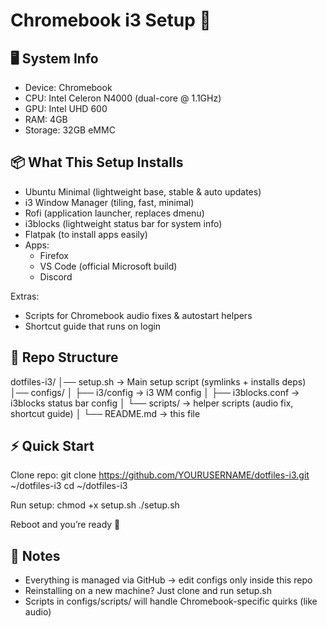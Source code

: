 # Chromebook i3 Setup 🚀

## 🖥 System Info
- Device: Chromebook
- CPU: Intel Celeron N4000 (dual-core @ 1.1GHz)
- GPU: Intel UHD 600
- RAM: 4GB
- Storage: 32GB eMMC

## 📦 What This Setup Installs
- Ubuntu Minimal (lightweight base, stable & auto updates)
- i3 Window Manager (tiling, fast, minimal)
- Rofi (application launcher, replaces dmenu)
- i3blocks (lightweight status bar for system info)
- Flatpak (to install apps easily)
- Apps:
  - Firefox
  - VS Code (official Microsoft build)
  - Discord

Extras:
- Scripts for Chromebook audio fixes & autostart helpers
- Shortcut guide that runs on login

## 📂 Repo Structure
dotfiles-i3/
│── setup.sh           -> Main setup script (symlinks + installs deps)
│── configs/
│   ├── i3/config      -> i3 WM config
│   ├── i3blocks.conf  -> i3blocks status bar config
│   └── scripts/       -> helper scripts (audio fix, shortcut guide)
│
└── README.md          -> this file

## ⚡ Quick Start
Clone repo:
    git clone https://github.com/YOURUSERNAME/dotfiles-i3.git ~/dotfiles-i3
    cd ~/dotfiles-i3

Run setup:
    chmod +x setup.sh
    ./setup.sh

Reboot and you’re ready 🎉

## 📝 Notes
- Everything is managed via GitHub → edit configs only inside this repo
- Reinstalling on a new machine? Just clone and run setup.sh
- Scripts in configs/scripts/ will handle Chromebook-specific quirks (like audio)
